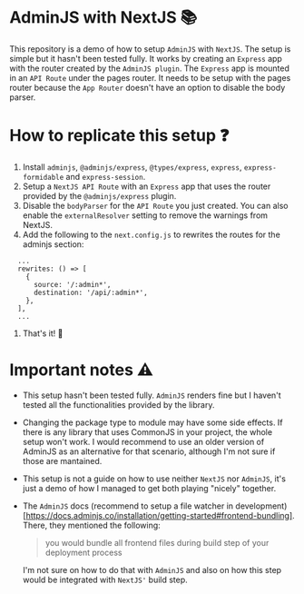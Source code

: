 # AdminJS with NextJS 📚

This repository is a demo of how to setup `AdminJS` with `NextJS`. The setup is simple but it hasn't been tested fully.
It works by creating an `Express` app with the router created by the `AdminJS plugin`. The `Express` app is mounted in an `API Route` under the pages router. It needs to be setup with the pages router because the `App Router` doesn't have an option to disable the body parser.

# How to replicate this setup ❓

1. Install `adminjs`, `@adminjs/express`, `@types/express`, `express`, `express-formidable` and `express-session`.
1. Setup a `NextJS API Route` with an `Express` app that uses the router provided by the `@adminjs/express` plugin.
1. Disable the `bodyParser` for the `API Route` you just created. You can also enable the `externalResolver` setting to remove the warnings from NextJS.
1. Add the following to the `next.config.js` to rewrites the routes for the adminjs section:

```JS
  ...
  rewrites: () => [
    {
      source: '/:admin*',
      destination: '/api/:admin*',
    },
  ],
  ...
```

1. That's it! 🚀

# Important notes ⚠️

- This setup hasn't been tested fully. `AdminJS` renders fine but I haven't tested all the functionalities provided by the library.
- Changing the package type to module may have some side effects. If there is any library that uses CommonJS in your project, the whole setup won't work. I would recommend to use an older version of AdminJS as an alternative for that scenario, although I'm not sure if those are mantained.
- This setup is not a guide on how to use neither `NextJS` nor `AdminJS`, it's just a demo of how I managed to get both playing "nicely" together.
- The `AdminJS` docs (recommend to setup a file watcher in development)[https://docs.adminjs.co/installation/getting-started#frontend-bundling]. There, they mentioned the following:

  > you would bundle all frontend files during build step of your deployment process

  I'm not sure on how to do that with `AdminJS` and also on how this step would be integrated with `NextJS'` build step.
